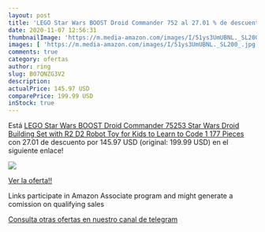 ```yaml
---
layout: post
title: 'LEGO Star Wars BOOST Droid Commander 752 al 27.01 % de descuento'
date: 2020-11-07 12:56:31
thumbnailImage: 'https://m.media-amazon.com/images/I/51ys3UmUBNL._SL200_.jpg'
images: [ 'https://m.media-amazon.com/images/I/51ys3UmUBNL._SL200_.jpg' ]
comments: true
category: ofertas
author: ring
slug: B07QNZG3V2
description:
actualPrice: 145.97 USD
comparePrice: 199.99 USD
inStock: true
---
```


Está [LEGO Star Wars BOOST Droid Commander 75253 Star Wars Droid Building Set with R2 D2 Robot Toy for Kids to Learn to Code  1 177 Pieces ](https://www.amazon.com/dp/B07QNZG3V2/?tag=redken08-20) con 27.01 de descuento por 145.97 USD (original: 199.99 USD) en el siguiente enlace!

[![](https://m.media-amazon.com/images/I/51ys3UmUBNL._SL200_.jpg)](https://www.amazon.com/dp/B07QNZG3V2/?tag=redken08-20)

[Ver la oferta!!](https://www.amazon.com/dp/B07QNZG3V2/?tag=redken08-20)

Links participate in Amazon Associate program and might generate a comission on qualifying sales

[Consulta otras ofertas en nuestro canal de telegram](https://t.me/s/ofertas25)
